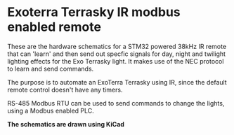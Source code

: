 # Exoterra Terrasky IR modbus enabled remote

These are the hardware schematics for a STM32 powered 38kHz IR remote that can 'learn' and then send out specfic signals for day, night and twilight lighting effects for the Exo Terrasky light. It makes use of the NEC protocol to learn and send commands.

The purpose is to automate an ExoTerra Terrasky using IR, since the default remote control doesn't have any timers.

RS-485 Modbus RTU can be used to send commands to change the lights, using a Modbus enabled PLC.

**The schematics are drawn using KiCad**